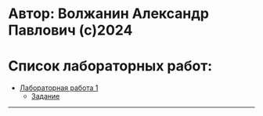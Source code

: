 # Автор: Волжанин Александр Павлович (с)2024

# Список лабораторных работ:

- [Лабораторная работа 1](https://github.com/m4deme1ns4ne/PROGRAMMING-3-sem/tree/main/1%20Лабораторная%20работа)
  - [Задание](https://github.com/m4deme1ns4ne/PROGRAMMING-3-sem/blob/main/1%20Лабораторная%20работа/Задание.md)

---
